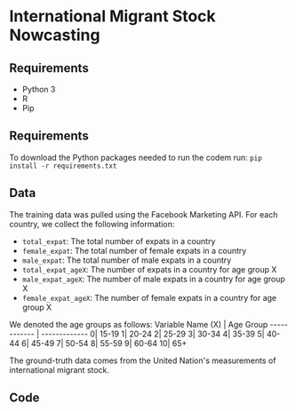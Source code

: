 # International Migrant Stock Nowcasting

## Requirements
* Python 3
* R
* Pip

## Requirements
To download the Python packages needed to run the codem run:
`pip install -r requirements.txt`

## Data
The training data was pulled using the Facebook Marketing API. For each country, we collect the following information:
* `total_expat`: The total number of expats in a country
* `female_expat`: The total number of female expats in a country
* `male_expat`: The total number of male expats in a country
* `total_expat_ageX`: The number of expats in a country for age group X
* `male_expat_ageX`: The number of male expats in a country for age group X
* `female_expat_ageX`: The number of female expats in a country for age group X

We denoted the age groups as follows: 
Variable Name (X) | Age Group
------------ | -------------
0| 15-19
1| 20-24
2| 25-29
3| 30-34
4| 35-39
5| 40-44
6| 45-49
7| 50-54
8| 55-59
9| 60-64
10| 65+

The ground-truth data comes from the United Nation's measurements of international migrant stock. 

## Code

